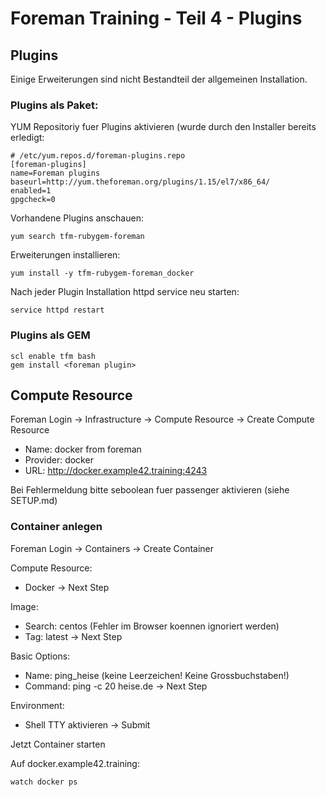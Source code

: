 # Foreman Training - Teil 4 - Plugins

## Plugins

Einige Erweiterungen sind nicht Bestandteil der allgemeinen Installation.


### Plugins als Paket:

YUM Repositoriy fuer Plugins aktivieren (wurde durch den Installer bereits erledigt:

    # /etc/yum.repos.d/foreman-plugins.repo
    [foreman-plugins]
    name=Foreman plugins
    baseurl=http://yum.theforeman.org/plugins/1.15/el7/x86_64/
    enabled=1
    gpgcheck=0

Vorhandene Plugins anschauen:

    yum search tfm-rubygem-foreman

Erweiterungen installieren:

    yum install -y tfm-rubygem-foreman_docker

Nach jeder Plugin Installation httpd service neu starten:

    service httpd restart

### Plugins als GEM

    scl enable tfm bash
    gem install <foreman plugin>


## Compute Resource

Foreman Login -> Infrastructure -> Compute Resource -> Create Compute Resource

- Name: docker from foreman
- Provider: docker
- URL: http://docker.example42.training:4243

Bei Fehlermeldung bitte seboolean fuer passenger aktivieren (siehe SETUP.md) 

### Container anlegen

Foreman Login -> Containers -> Create Container

Compute Resource:
- Docker -> Next Step

Image:
- Search: centos (Fehler im Browser koennen ignoriert werden)
- Tag: latest -> Next Step

Basic Options:
- Name: ping_heise (keine Leerzeichen! Keine Grossbuchstaben!)
- Command: ping -c 20 heise.de -> Next Step

Environment:
- Shell TTY aktivieren -> Submit

Jetzt Container starten

Auf docker.example42.training:

    watch docker ps



